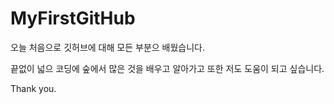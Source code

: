 # MyFirstGitHub

오늘 처음으로 깃허브에 대해 모든 부분으 배웠습니다.

끝없이 넓으 코딩에 숲에서 많은 것을 배우고 알아가고 또한 저도 도움이 되고 싶습니다.

Thank you.
